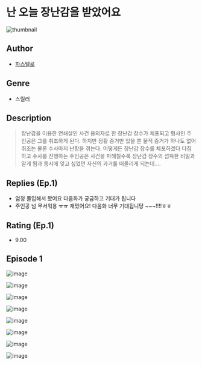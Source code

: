# 난 오늘 장난감을 받았어요
![thumbnail](https://image-comic.pstatic.net/user_contents_data/challenge_comic/2023/05/25/367280/upload_3630235784033089123_480x623.jpeg)

## Author
- [파스텔로](https://comic.naver.com/artistTitle?id=367280)

## Genre
- 스릴러

## Description
> 장난감을 이용한 연쇄살인 사건 용의자로 한 장난감 장수가 체포되고 형사인 주인공은 그를 취조하게 된다. 하지만 정황 증거만 있을 뿐 물적 증거가 하나도 없어 취조는 물론 수사마저 난항을 겪는다. 어떻게든 장난감 장수를 체포하겠다 다짐하고 수사를 진행하는 주인공은 사건을 파헤칠수록 장난감 장수의 섬뜩한 비밀과 알게 됨과 동시에 잊고 싶었던 자신의 과거룰 떠올리게 되는데....

## Replies (Ep.1)
- 엄청 몰입해서 봤어요 다음화가 궁금하고 기대가 됩니다
- 주인공 넘 무서워용 ㅠㅠ 재밌어요! 다음화 너무 기대됩니당 ~~~!!!!ㅎㅎ

## Rating (Ep.1)
- 9.00

## Episode 1
![image](https://image-comic.pstatic.net/user_contents_data/challenge_comic/2023/05/25/367280/upload_7291666666297516851.jpeg)

![image](https://image-comic.pstatic.net/user_contents_data/challenge_comic/2023/05/25/367280/upload_7004557784089978164.jpeg)

![image](https://image-comic.pstatic.net/user_contents_data/challenge_comic/2023/05/25/367280/upload_3617065833758667057.jpeg)

![image](https://image-comic.pstatic.net/user_contents_data/challenge_comic/2023/05/25/367280/upload_3835154163431990627.jpeg)

![image](https://image-comic.pstatic.net/user_contents_data/challenge_comic/2023/05/25/367280/upload_3978988761330835768.jpeg)

![image](https://image-comic.pstatic.net/user_contents_data/challenge_comic/2023/05/25/367280/upload_7220227010611994981.jpeg)

![image](https://image-comic.pstatic.net/user_contents_data/challenge_comic/2023/05/25/367280/upload_3487252178844006245.jpeg)

![image](https://image-comic.pstatic.net/user_contents_data/challenge_comic/2023/05/25/367280/upload_3847872008322037048.jpeg)
